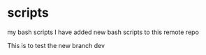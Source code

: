 # scripts
my bash scripts 
I have added new bash scripts to this remote repo

This is to test the new branch dev
